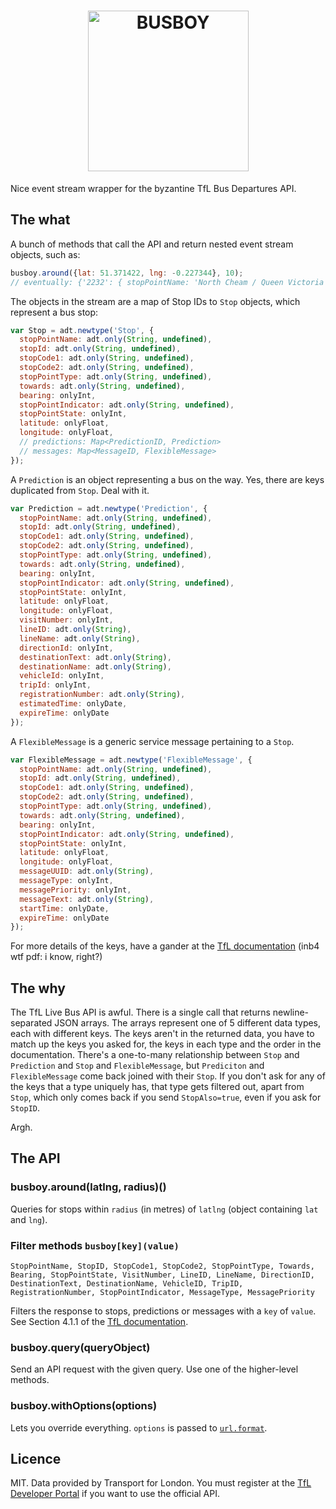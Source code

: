 <h1 align="center"><img src="https://raw.githubusercontent.com/quarterto/node-busboy/master/logo.png" alt="BUSBOY" width="257"></h1>

Nice event stream wrapper for the byzantine TfL Bus Departures API.

## The what

A bunch of methods that call the API and return nested event stream objects, such as:

```javascript
busboy.around({lat: 51.371422, lng: -0.227344}, 10);
// eventually: {'2232': { stopPointName: 'North Cheam / Queen Victoria', ... }}
```

The objects in the stream are a map of Stop IDs to `Stop` objects, which represent a bus stop:

```javascript
var Stop = adt.newtype('Stop', {
  stopPointName: adt.only(String, undefined),
  stopId: adt.only(String, undefined),
  stopCode1: adt.only(String, undefined),
  stopCode2: adt.only(String, undefined),
  stopPointType: adt.only(String, undefined),
  towards: adt.only(String, undefined),
  bearing: onlyInt,
  stopPointIndicator: adt.only(String, undefined),
  stopPointState: onlyInt,
  latitude: onlyFloat,
  longitude: onlyFloat,
  // predictions: Map<PredictionID, Prediction>
  // messages: Map<MessageID, FlexibleMessage>
});
```

A `Prediction` is an object representing a bus on the way. Yes, there are keys duplicated from `Stop`. Deal with it.

```javascript
var Prediction = adt.newtype('Prediction', {
  stopPointName: adt.only(String, undefined),
  stopId: adt.only(String, undefined),
  stopCode1: adt.only(String, undefined),
  stopCode2: adt.only(String, undefined),
  stopPointType: adt.only(String, undefined),
  towards: adt.only(String, undefined),
  bearing: onlyInt,
  stopPointIndicator: adt.only(String, undefined),
  stopPointState: onlyInt,
  latitude: onlyFloat,
  longitude: onlyFloat,
  visitNumber: onlyInt,
  lineID: adt.only(String),
  lineName: adt.only(String),
  directionId: onlyInt,
  destinationText: adt.only(String),
  destinationName: adt.only(String),
  vehicleId: onlyInt,
  tripId: onlyInt,
  registrationNumber: adt.only(String),
  estimatedTime: onlyDate,
  expireTime: onlyDate
});
```

A `FlexibleMessage` is a generic service message pertaining to a `Stop`.

```javascript
var FlexibleMessage = adt.newtype('FlexibleMessage', {
  stopPointName: adt.only(String, undefined),
  stopId: adt.only(String, undefined),
  stopCode1: adt.only(String, undefined),
  stopCode2: adt.only(String, undefined),
  stopPointType: adt.only(String, undefined),
  towards: adt.only(String, undefined),
  bearing: onlyInt,
  stopPointIndicator: adt.only(String, undefined),
  stopPointState: onlyInt,
  latitude: onlyFloat,
  longitude: onlyFloat,
  messageUUID: adt.only(String),
  messageType: onlyInt,
  messagePriority: onlyInt,
  messageText: adt.only(String),
  startTime: onlyDate,
  expireTime: onlyDate
});
```

For more details of the keys, have a gander at the [TfL documentation](http://www.tfl.gov.uk/cdn/static/cms/documents/tfl-live-bus-and-river-bus-arrivals-api-documentation.pdf) (inb4 wtf pdf: i know, right?)

## The why

The TfL Live Bus API is awful. There is a single call that returns newline-separated JSON arrays. The arrays represent one of 5 different data types, each with different keys. The keys aren't in the returned data, you have to match up the keys you asked for, the keys in each type and the order in the documentation. There's a one-to-many relationship between `Stop` and `Prediction` and `Stop` and `FlexibleMessage`, but `Prediciton` and `FlexibleMessage` come back joined with their `Stop`. If you don't ask for any of the keys that a type uniquely has, that type gets filtered out, apart from `Stop`, which only comes back if you send `StopAlso=true`, even if you ask for `StopID`.

Argh.

## The API

### busboy.around(latlng, radius)()

Queries for stops within `radius` (in metres) of `latlng` (object containing `lat` and `lng`).

### Filter methods `busboy[key](value)`

`StopPointName, StopID, StopCode1, StopCode2, StopPointType, Towards, Bearing, StopPointState, VisitNumber, LineID, LineName, DirectionID, DestinationText, DestinationName, VehicleID, TripID, RegistrationNumber, StopPointIndicator, MessageType, MessagePriority`

Filters the response to stops, predictions or messages with a `key` of `value`. See Section 4.1.1 of the [TfL documentation](http://www.tfl.gov.uk/cdn/static/cms/documents/tfl-live-bus-and-river-bus-arrivals-api-documentation.pdf).

### busboy.query(queryObject)

Send an API request with the given query. Use one of the higher-level methods.

### busboy.withOptions(options)

Lets you override everything. `options` is passed to [`url.format`](http://nodejs.org/api/url.html#url_url_format_urlobj).

## Licence

MIT. Data provided by Transport for London. You must register at the [TfL Developer Portal](http://www.tfl.gov.uk/developers) if you want to use the official API.
